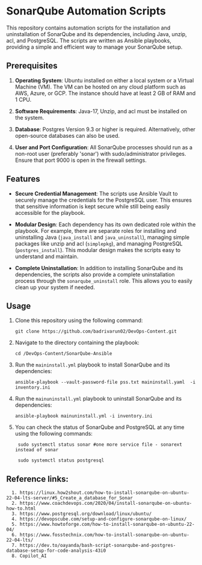 # SonarQube Automation Scripts

This repository contains automation scripts for the installation and uninstallation of SonarQube and its dependencies, including Java, unzip, acl, and PostgreSQL. The scripts are written as Ansible playbooks, providing a simple and efficient way to manage your SonarQube setup.
## Prerequisites

1. **Operating System**: Ubuntu installed on either a local system or a Virtual Machine (VM). The VM can be hosted on any cloud platform such as AWS, Azure, or GCP. The instance should have at least 2 GB of RAM and 1 CPU.

2. **Software Requirements**: Java-17, Unzip, and acl must be installed on the system.

3. **Database**: Postgres Version 9.3 or higher is required. Alternatively, other open-source databases can also be used.

4. **User and Port Configuration**: All SonarQube processes should run as a non-root user (preferably 'sonar') with sudo/administrator privileges. Ensure that port 9000 is open in the firewall settings.

## Features

- **Secure Credential Management**: The scripts use Ansible Vault to securely manage the credentials for the PostgreSQL user. This ensures that sensitive information is kept secure while still being easily accessible for the playbook.

- **Modular Design**: Each dependency has its own dedicated role within the playbook. For example, there are separate roles for installing and uninstalling Java (`java_install` and `java_uninstall`), managing simple packages like unzip and acl (`simplepkg`), and managing PostgreSQL (`postgres_install`). This modular design makes the scripts easy to understand and maintain.

- **Complete Uninstallation**: In addition to installing SonarQube and its dependencies, the scripts also provide a complete uninstallation process through the `sonarqube_uninstall` role. This allows you to easily clean up your system if needed.

## Usage

1. Clone this repository using the following command:

    ```
    git clone https://github.com/badrivarun02/DevOps-Content.git
    ```

2. Navigate to the directory containing the playbook:

    ```
    cd /DevOps-Content/SonarQube-Ansible
    ```

3. Run the `maininstall.yml` playbook to install SonarQube and its dependencies:

    ```
    ansible-playbook --vault-password-file pss.txt maininstall.yaml  -i inventory.ini
    ```

4. Run the `mainuninstall.yml` playbook to uninstall SonarQube and its dependencies:

    ```
    ansible-playbook mainuninstall.yml -i inventory.ini
    ```

5. You can check the status of SonarQube and PostgreSQL at any time using the following commands:

      
        sudo systemctl status sonar #one more service file - sonarext instead of sonar
      
        sudo systemctl status postgresql
      
     
  

 ## Reference links:
      
      1. https://linux.how2shout.com/how-to-install-sonarqube-on-ubuntu-22-04-lts-server/#5_Create_a_database_for_Sonar
      2. https://www.coachdevops.com/2020/04/install-sonarqube-on-ubuntu-how-to.html
      3. https://www.postgresql.org/download/linux/ubuntu/
      4. https://devopscube.com/setup-and-configure-sonarqube-on-linux/
      5. https://www.howtoforge.com/how-to-install-sonarqube-on-ubuntu-22-04/
      6. https://www.fosstechnix.com/how-to-install-sonarqube-on-ubuntu-22-04-lts/
      7. https://dev.to/oayanda/bash-script-sonarqube-and-postgres-database-setup-for-code-analysis-43i0
      8. Copilot_AI 
